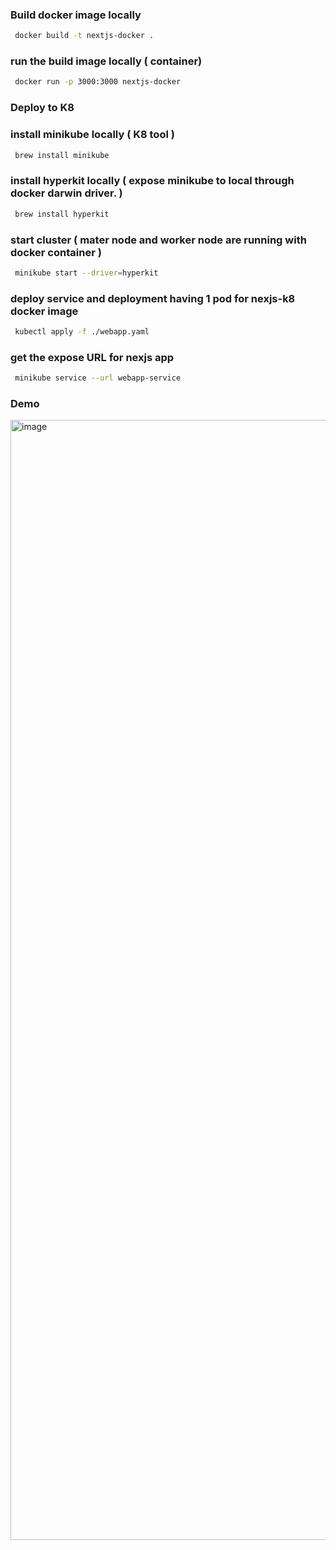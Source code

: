 ### Build docker image locally

```bash
 docker build -t nextjs-docker .
```

### run the build image locally ( container)

```bash
 docker run -p 3000:3000 nextjs-docker
```

### Deploy to K8 

### install minikube locally ( K8 tool )

```bash
 brew install minikube
```

### install hyperkit locally ( expose minikube to local through docker darwin driver. )

```bash
 brew install hyperkit
```

### start cluster  ( mater node and worker node are running with docker container )

```bash
 minikube start --driver=hyperkit
```

### deploy service and deployment having 1 pod for nexjs-k8 docker image

```bash
 kubectl apply -f ./webapp.yaml
```


### get the expose URL for nexjs app

```bash
 minikube service --url webapp-service
```

### Demo
<img width="1792" alt="image" src="https://user-images.githubusercontent.com/3514019/157883183-50f8fdf4-2875-438b-a6b7-04c89ca563ba.png">

